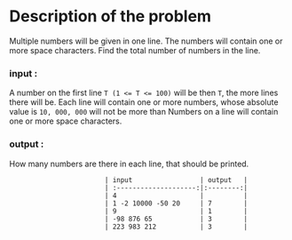 # Description of the problem

Multiple numbers will be given in one line. The numbers will contain one or more space characters. Find the total number of numbers in the line.

### input :

A number on the first line `T (1 <= T <= 100)` will be then `T`, the more lines there will be. Each line will contain one or more numbers, whose absolute value is `10, 000, 000` will not be more than Numbers on a line will contain one or more space characters.

### output :

How many numbers are there in each line, that should be printed.


							| input 				| output   |
							| :--------------------:|:--------:|
							| 4    			   		| 		   |
							| 1 -2 10000 -50 20     | 7   	   |
							| 9    			   		| 1		   |
							| -98 876 65   			| 3   	   |
							| 223 983 212   		| 3        |

